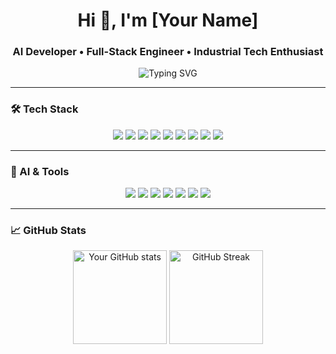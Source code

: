 <h1 align="center">Hi 👋, I'm [Your Name]</h1>
<h3 align="center">AI Developer • Full-Stack Engineer • Industrial Tech Enthusiast</h3>

<p align="center">
  <img src="https://readme-typing-svg.demolab.com?font=Fira+Code&duration=3000&pause=1000&center=true&vCenter=true&width=435&lines=Conversational+AI+%F0%9F%A7%A3;Real-Time+Speech+Apps+%F0%9F%94%8A;Sensor+Data+Analysis+%F0%9F%93%88;Industry+4.0+Integration+%F0%9F%9B%BD%EF%B8%8F" alt="Typing SVG" />
</p>

---

### 🛠️ Tech Stack

<p align="center">
  <img src="https://img.shields.io/badge/Python-3776AB?style=for-the-badge&logo=python&logoColor=white"/>
  <img src="https://img.shields.io/badge/JavaScript-F7DF1E?style=for-the-badge&logo=javascript&logoColor=black"/>
  <img src="https://img.shields.io/badge/PHP-777BB4?style=for-the-badge&logo=php&logoColor=white"/>
  <img src="https://img.shields.io/badge/Node.js-339933?style=for-the-badge&logo=nodedotjs&logoColor=white"/>
  <img src="https://img.shields.io/badge/Flask-000000?style=for-the-badge&logo=flask&logoColor=white"/>
  <img src="https://img.shields.io/badge/React-20232A?style=for-the-badge&logo=react&logoColor=61DAFB"/>
  <img src="https://img.shields.io/badge/Tailwind_CSS-38B2AC?style=for-the-badge&logo=tailwind-css&logoColor=white"/>
  <img src="https://img.shields.io/badge/GCP-4285F4?style=for-the-badge&logo=google-cloud&logoColor=white"/>
  <img src="https://img.shields.io/badge/Docker-2496ED?style=for-the-badge&logo=docker&logoColor=white"/>
</p>

---

### 🤖 AI & Tools

<p align="center">
  <img src="https://img.shields.io/badge/OpenAI-412991?style=for-the-badge&logo=openai&logoColor=white"/>
  <img src="https://img.shields.io/badge/Azure_Cognitive_Services-0078D4?style=for-the-badge&logo=microsoftazure&logoColor=white"/>
  <img src="https://img.shields.io/badge/Mistral-AI-ff8800?style=for-the-badge"/>
  <img src="https://img.shields.io/badge/Deepgram-000000?style=for-the-badge&logo=deepgram&logoColor=red"/>
  <img src="https://img.shields.io/badge/GROQ-ff5a5f?style=for-the-badge"/>
  <img src="https://img.shields.io/badge/Faiss-000000?style=for-the-badge"/>
  <img src="https://img.shields.io/badge/Twilio-F22F46?style=for-the-badge&logo=twilio&logoColor=white"/>
</p>

---

### 📈 GitHub Stats

<p align="center">
  <img src="https://github-readme-stats.vercel.app/api?username=YOUR_GITHUB_USERNAME&show_icons=true&theme=github_dark" alt="Your GitHub stats" height="150"/>
  <img src="https://github-readme-streak-stats.herokuapp.com/?user=YOUR_GITHUB_USERNAME&theme=github-dark&hide_border=true" alt="GitHub Streak" height="150"/>
</p>
